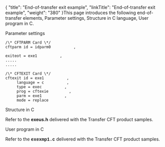 {
    "title": "End-of-transfer  exit example",
    "linkTitle": "End-of-transfer exit example",
    "weight": "380"
}This page introduces the following end-of-transfer elements, Parameter
settings, Structure
in C language, User
program in C.

Parameter settings

```
/\* CFTPARM Card \*/
cftparm id = idparm0          ,
       
exiteot = exe1          ,
.....
.....
```

```
/\* CFTEXIT Card \*/
cftexit id = exe1          ,
     language = c          ,
     type = exec          ,
     prog = cftexie         ,
     parm = exe1          ,
     mode = replace
```

Structure in C

Refer to the **exeus.h**
delivered with the <span class="mc-variable axway_variables.Component_Short_Name variable">Transfer CFT</span> product samples.

User program in C

Refer to the <span style="font-weight: bold;font-family: 'Courier New', monospace;">exexmp1.c</span>
delivered with the <span class="mc-variable axway_variables.Component_Short_Name variable">Transfer CFT</span> product samples.
